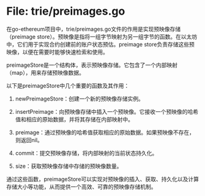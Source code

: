 # File: trie/preimages.go

在go-ethereum项目中，trie/preimages.go文件的作用是实现预映像存储（preimage store）。预映像是指将一组字节映射为另一组字节的函数。在以太坊中，它们用于实现合约创建前的账户状态预估。preimage store负责存储这些预映像，以便在需要时能够快速检索和使用。

preimageStore是一个结构体，表示预映像存储。它包含了一个内部映射（map），用来存储预映像数据。

以下是preimageStore中几个重要的函数及其作用：

1. newPreimageStore：创建一个新的预映像存储实例。

2. insertPreimage：向预映像存储中插入一个预映像。它接收一个预映像的哈希值和相应的原始数据，并将其存储在内部映射中。

3. preimage：通过预映像的哈希值获取相应的原始数据。如果预映像不存在，则返回nil。

4. commit：提交预映像存储，将内部映射的当前状态持久化。

5. size：获取预映像存储中存储的预映像数量。

通过这些函数，preimageStore可以实现对预映像的插入、获取、持久化以及计算存储大小等功能，从而提供一个高效、可靠的预映像存储机制。

